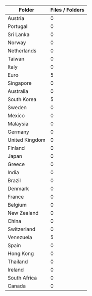 | Folder         |   Files / Folders |
|----------------|-------------------|
| Austria        |                 0 |
| Portugal       |                 0 |
| Sri Lanka      |                 0 |
| Norway         |                 0 |
| Netherlands    |                 0 |
| Taiwan         |                 0 |
| Italy          |                 0 |
| Euro           |                 5 |
| Singapore      |                 0 |
| Australia      |                 0 |
| South Korea    |                 5 |
| Sweden         |                 0 |
| Mexico         |                 0 |
| Malaysia       |                 0 |
| Germany        |                 0 |
| United Kingdom |                 0 |
| Finland        |                 0 |
| Japan          |                 0 |
| Greece         |                 0 |
| India          |                 0 |
| Brazil         |                 0 |
| Denmark        |                 0 |
| France         |                 0 |
| Belgium        |                 0 |
| New Zealand    |                 0 |
| China          |                 0 |
| Switzerland    |                 0 |
| Venezuela      |                 5 |
| Spain          |                 0 |
| Hong Kong      |                 0 |
| Thailand       |                 0 |
| Ireland        |                 0 |
| South Africa   |                 0 |
| Canada         |                 0 |